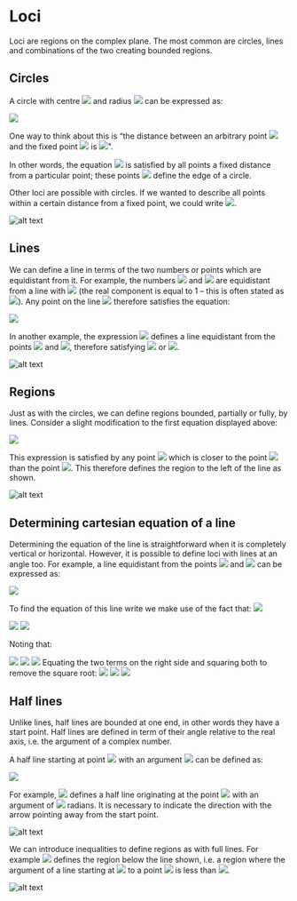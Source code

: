 # Loci
 
Loci are regions on the complex plane. The most common are circles, lines and combinations of the two creating bounded regions. 
 
## Circles 
A circle with centre <img src="https://render.githubusercontent.com/render/math?math=a%2B\bi "> and radius <img src="https://render.githubusercontent.com/render/math?math=c"> can be expressed as:

<img src="https://render.githubusercontent.com/render/math?math=|z-(a%2B\bi)|=c">

One way to think about this is “the distance between an arbitrary point <img src="https://render.githubusercontent.com/render/math?math=z"> and the fixed point <img src="https://render.githubusercontent.com/render/math?math=a%2B\bi "> is <img src="https://render.githubusercontent.com/render/math?math=c">". 

In other words, the equation <img src="https://render.githubusercontent.com/render/math?math=|z-(a%2B\bi)|=c ">  is satisfied by all points a fixed distance from a particular point; these points <img src="https://render.githubusercontent.com/render/math?math=z"> define the edge of a circle. 
 
Other loci are possible with circles. If we wanted to describe all points within a certain distance from a fixed point, we could write <img src="https://render.githubusercontent.com/render/math?math=|z-(a%2B\bi)| \leq c ">.

![alt text](https://github.com/Oxbridge-Science-Academy/Figures/blob/master/Complex_Numbers/Loci%20circles.png)

## Lines 

We can define a line in terms of the two numbers or points which are equidistant from it. For example, the numbers <img src="https://render.githubusercontent.com/render/math?math=z_1=i "> and <img src="https://render.githubusercontent.com/render/math?math=z_2=2+i"> are equidistant from a line with <img src="https://render.githubusercontent.com/render/math?math=Re(z)=1 "> (the real component is equal to 1 – this is often stated as <img src="https://render.githubusercontent.com/render/math?math=x=1">). Any point on the line <img src="https://render.githubusercontent.com/render/math?math=z "> therefore satisfies the equation:

<img src="https://render.githubusercontent.com/render/math?math=|z-i|=|z-2-i|">

In another example, the expression <img src="https://render.githubusercontent.com/render/math?math=|z-i|=|z %2B\3 %2B\ i|">
defines a line equidistant from the points <img src="https://render.githubusercontent.com/render/math?math=i">
 and <img src="https://render.githubusercontent.com/render/math?math=-3i">, therefore satisfying <img src="https://render.githubusercontent.com/render/math?math=Im(z)=-1"> or <img src="https://render.githubusercontent.com/render/math?math=y=-1">.
 
![alt text](https://github.com/Oxbridge-Science-Academy/Figures/blob/master/Complex_Numbers/Loci%20lines%201.png)

## Regions

Just as with the circles, we can define regions bounded, partially or fully, by lines. 
Consider a slight modification to the first equation displayed above:

<img src="https://render.githubusercontent.com/render/math?math=|z-i| < |z-2-i|">


This expression is satisfied by any point <img src="https://render.githubusercontent.com/render/math?math=z"> which is closer to the point <img src="https://render.githubusercontent.com/render/math?math=i">
 than the point <img src="https://render.githubusercontent.com/render/math?math=2 %2B\ i">. This therefore defines the region to the left of the line as shown. 


![alt text](https://github.com/Oxbridge-Science-Academy/Figures/blob/master/Complex_Numbers/Loci%20lines%202.png)


## Determining cartesian equation of a line

Determining the equation of the line is straightforward when it is completely vertical or horizontal. However, it is possible to define loci with lines at an angle too. 
For example, a line equidistant from the points <img src="https://render.githubusercontent.com/render/math?math=2i"> and <img src="https://render.githubusercontent.com/render/math?math=-3 %2B\ i"> can be expressed as:

<img src="https://render.githubusercontent.com/render/math?math=|z−2i|=|z− 3 %2B\ +i|">

To find the equation of this line write we make use of the fact that: <img src="https://render.githubusercontent.com/render/math?math=z = x %2B\ iy">


<img src="https://render.githubusercontent.com/render/math?math=|x %2B\ iy - 2i)| = |x %2B\ iy %2B\ 3 - i| "> 

<img src="https://render.githubusercontent.com/render/math?math=\Rightarrow |x %2B\ i(y - 2))| = |(x %2B\ 3) %2B\ i(y - 1)| "> 


Noting that:

<img src="https://render.githubusercontent.com/render/math?math=|x %2B\ iy| = \sqrt{x^2 %2B\ y^2}  "> 

<img src="https://render.githubusercontent.com/render/math?math=|x %2B\ i(y-2)| = \sqrt{x^2 %2B\ (y-2)^2}  "> 

<img src="https://render.githubusercontent.com/render/math?math=|(x+3) %2B\ i(y-1)| = \sqrt{(x+3)^2 %2B\ (y-2)^1}  "> 
Equating the two terms on the right side and squaring both to remove the square root: 

<img src="https://render.githubusercontent.com/render/math?math=x^2 %2B\ (y-2)^2 = (x %2B\ 3)^2 + (y-1)^2"> 

<img src="https://render.githubusercontent.com/render/math?math=x^2 %2B\ y^2 -4y %2B\ 4 = x^2 %2B\ 6x %2B 9 %2B y^2 -2y %2B +1 "> 

<img src="https://render.githubusercontent.com/render/math?math=\Rightarrow y = -3x -3 "> 


## Half lines

Unlike lines, half lines are bounded at one end, in other words they have a start point. Half lines are defined in term of their angle relative to the real axis, i.e. the argument of a complex number.

A half line starting at point <img src="https://render.githubusercontent.com/render/math?math=a %2B\ i|">
with an argument <img src="https://render.githubusercontent.com/render/math?math=\theta"> can be defined as: 

<img src="https://render.githubusercontent.com/render/math?math=\displaystyle arg(z - a - bi) = \theta">

For example, <img src="https://render.githubusercontent.com/render/math?math=arg(z - 1 - i) = \frac{ \pi}{4}">
defines a half line originating at the point <img src="https://render.githubusercontent.com/render/math?math=1 + i "> with an argument of <img src="https://render.githubusercontent.com/render/math?math=\frac{\pi}{4}"> radians. It is necessary to indicate the direction with the arrow pointing away from the start point.


![alt text](https://github.com/Oxbridge-Science-Academy/Figures/blob/master/Complex_Numbers/Loci%20half%20lines.png)


We can introduce inequalities to define regions as with full lines. For example <img src="https://render.githubusercontent.com/render/math?math=arg(z - 1 - i) < \frac{ \pi}{4}"> defines the region below the line shown, i.e. a region where the argument of a line starting at <img src="https://render.githubusercontent.com/render/math?math=1  %2B\ i"> to a point <img src="https://render.githubusercontent.com/render/math?math=z"> is less than <img src="https://render.githubusercontent.com/render/math?math=\frac{ \pi}{4}">.
  
![alt text](https://github.com/Oxbridge-Science-Academy/Figures/blob/master/Complex_Numbers/Double%20loci.png)
